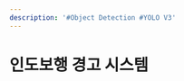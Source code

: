 ```yaml
---
description: '#Object Detection #YOLO V3'
---
```


# 인도보행 경고 시스템

<figure><img src="../../../.gitbook/assets/Untitled.png" alt=""><figcaption></figcaption></figure>

<figure><img src="../../../.gitbook/assets/Untitled 1.png" alt=""><figcaption></figcaption></figure>

<figure><img src="../../../.gitbook/assets/Untitled 2.png" alt=""><figcaption></figcaption></figure>

<figure><img src="../../../.gitbook/assets/Untitled 3.png" alt=""><figcaption></figcaption></figure>

<figure><img src="../../../.gitbook/assets/Untitled 4.png" alt=""><figcaption></figcaption></figure>

<figure><img src="../../../.gitbook/assets/Untitled 5.png" alt=""><figcaption></figcaption></figure>

<figure><img src="../../../.gitbook/assets/Untitled 6.png" alt=""><figcaption></figcaption></figure>

<figure><img src="../../../.gitbook/assets/Untitled 7.png" alt=""><figcaption></figcaption></figure>

<figure><img src="../../../.gitbook/assets/Untitled 8.png" alt=""><figcaption></figcaption></figure>

<figure><img src="../../../.gitbook/assets/Untitled 9.png" alt=""><figcaption></figcaption></figure>

<figure><img src="../../../.gitbook/assets/Untitled 10.png" alt=""><figcaption></figcaption></figure>

<figure><img src="../../../.gitbook/assets/Untitled 11.png" alt=""><figcaption></figcaption></figure>

<figure><img src="../../../.gitbook/assets/Untitled 12.png" alt=""><figcaption></figcaption></figure>

<figure><img src="../../../.gitbook/assets/Untitled 13.png" alt=""><figcaption></figcaption></figure>

<figure><img src="../../../.gitbook/assets/Untitled 14.png" alt=""><figcaption></figcaption></figure>

<figure><img src="../../../.gitbook/assets/Untitled 15.png" alt=""><figcaption></figcaption></figure>
